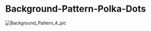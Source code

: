 # Background-Pattern-Polka-Dots


![Background_Pattern_4_pic](https://user-images.githubusercontent.com/77884951/181437692-04143e0d-597f-4cd4-9adf-76f06d6c8d18.JPG)
